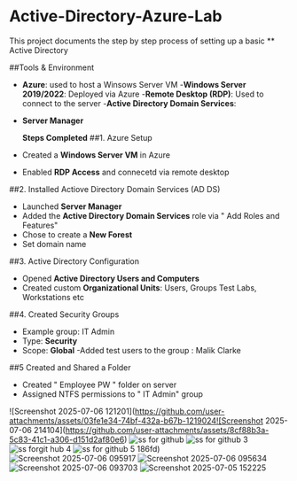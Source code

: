 # Active-Directory-Azure-Lab
This project documents the step by step process of setting up a basic ** Active Directory 

##Tools & Environment
- **Azure**: used to host a Winsows Server VM
-**Windows Server 2019/2022**: Deployed via Azure 
-**Remote Desktop (RDP)**: Used to connect to the server 
-**Active Directory Domain Services**: 
- **Server Manager**

  **Steps Completed**
##1. Azure Setup 
- Created a **Windows Server VM** in Azure 
- Enabled **RDP Access** and connecetd via remote desktop 

##2. Installed Actiove Directory Domain Services (AD DS)
- Launched **Server Manager**
- Added the **Active Directory Domain Services** role via " Add Roles and Features"
- Chose to create a **New Forest**
- Set domain name

##3. Active Directory Configuration 
- Opened **Active Directory Users and Computers**
- Created custom **Organizational Units**: Users, Groups 
  Test Labs, Workstations etc 

##4. Created Security Groups 
- Example group: IT Admin 
- Type: **Security**
- Scope: **Global**
-Added test users to the group : Malik Clarke 

##5 Created and Shared a Folder 
- Created " Employee PW " folder on server 
- Assigned NTFS permissions to " IT Admin" group 
  
![Screenshot 2025-07-06 121201](https://github.com/user-attachments/assets/03fe1e34-74bf-432a-b67b-1219024![Screenshot 2025-07-06 214104](https://github.com/user-attachments/assets/8cf88b3a-5c83-41c1-a306-d151d2af80e6)
![ss for github](https://github.com/user-attachments/assets/5b225e41-3b2d-42e0-8cb2-9ad5beeb0327)
![ss for github 3](https://github.com/user-attachments/assets/8deb9a96-868d-4e7a-b6d3-72af14926ed4)
![ss forgit hub 4](https://github.com/user-attachments/assets/a1f3ad9d-4981-41f5-981d-39334cb99c32)
![ss for github 5](https://github.com/user-attachments/assets/55835525-f86b-4c4d-b617-f7b12eb8be6d)
186fd)
![Screenshot 2025-07-06 095917](https://github.com/user-attachments/assets/5a5eed81-938f-41e9-b665-c51f7a51b2a5)
![Screenshot 2025-07-06 095634](https://github.com/user-attachments/assets/4e45b44f-da56-48d3-8757-b5f6d29dba1e)
![Screenshot 2025-07-06 093703](https://github.com/user-attachments/assets/e4a2bd54-a909-4953-8dec-112564f78bee)
![Screenshot 2025-07-05 152225](https://github.com/user-attachments/assets/14287347-c2fa-45b9-b6c2-cf3452ccd5dd)
